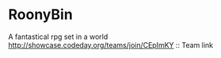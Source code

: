 # RoonyBin
A fantastical rpg set in a world
http://showcase.codeday.org/teams/join/CEpImKY :: Team link